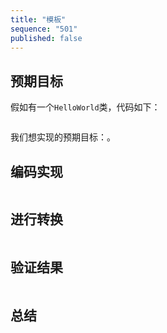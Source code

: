 ```yaml
---
title: "模板"
sequence: "501"
published: false
---
```


## 预期目标

假如有一个`HelloWorld`类，代码如下：

```java

```

我们想实现的预期目标：。

## 编码实现

```java

```

## 进行转换

```java

```

## 验证结果

```java

```

## 总结

